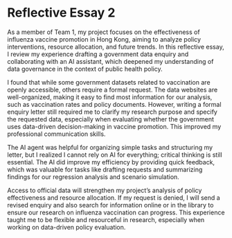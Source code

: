 
# Reflective Essay 2

As a member of Team 1, my project focuses on the effectiveness of influenza vaccine promotion in Hong Kong, aiming to analyze policy interventions, resource allocation, and future trends. In this reflective essay, I review my experience drafting a government data enquiry and collaborating with an AI assistant, which deepened my understanding of data governance in the context of public health policy.

I found that while some government datasets related to vaccination are openly accessible, others require a formal request. The data websites are well-organized, making it easy to find most information for our analysis, such as vaccination rates and policy documents. However, writing a formal enquiry letter still required me to clarify my research purpose and specify the requested data, especially when evaluating whether the government uses data-driven decision-making in vaccine promotion. This improved my professional communication skills.

The AI agent was helpful for organizing simple tasks and structuring my letter, but I realized I cannot rely on AI for everything; critical thinking is still essential. The AI did improve my efficiency by providing quick feedback, which was valuable for tasks like drafting requests and summarizing findings for our regression analysis and scenario simulation.

Access to official data will strengthen my project’s analysis of policy effectiveness and resource allocation. If my request is denied, I will send a revised enquiry and also search for information online or in the library to ensure our research on influenza vaccination can progress. This experience taught me to be flexible and resourceful in research, especially when working on data-driven policy evaluation.

